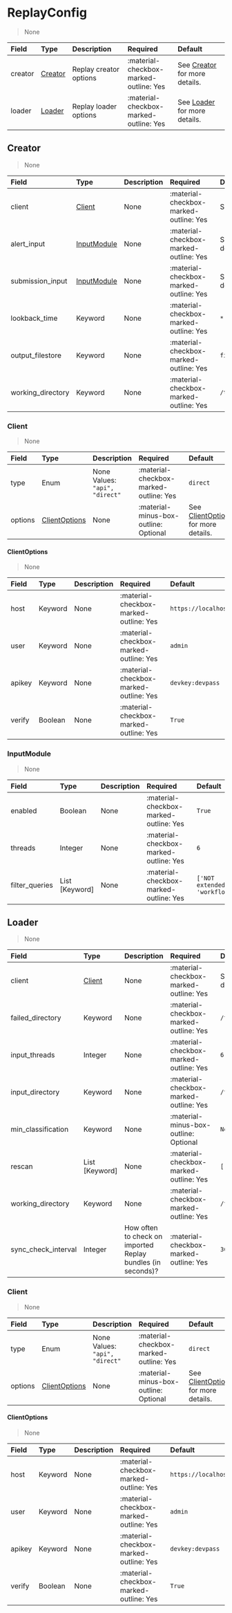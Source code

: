 [comment]: # (AUTOGENERATED MARKDOWN CONTENT. UPDATES TO ODM DOCUMENTATION SHOULD BE DONE THROUGH ASSEMBLYLINE-BASE REPO!)
# ReplayConfig
> None

| Field | Type | Description | Required | Default |
| :--- | :--- | :--- | :--- | :--- |
| creator | [Creator](/assemblyline4_docs/odm/models/replay/#creator) | Replay creator options | <div style="width:100px">:material-checkbox-marked-outline: Yes</div> | See [Creator](/assemblyline4_docs/odm/models/replay/#creator) for more details. |
| loader | [Loader](/assemblyline4_docs/odm/models/replay/#loader) | Replay loader options | <div style="width:100px">:material-checkbox-marked-outline: Yes</div> | See [Loader](/assemblyline4_docs/odm/models/replay/#loader) for more details. |


[comment]: # (AUTOGENERATED MARKDOWN CONTENT. UPDATES TO ODM DOCUMENTATION SHOULD BE DONE THROUGH ASSEMBLYLINE-BASE REPO!)
## Creator
> None

| Field | Type | Description | Required | Default |
| :--- | :--- | :--- | :--- | :--- |
| client | [Client](/assemblyline4_docs/odm/models/replay/#client) | None | <div style="width:100px">:material-checkbox-marked-outline: Yes</div> | See [Client](/assemblyline4_docs/odm/models/replay/#client) for more details. |
| alert_input | [InputModule](/assemblyline4_docs/odm/models/replay/#inputmodule) | None | <div style="width:100px">:material-checkbox-marked-outline: Yes</div> | See [InputModule](/assemblyline4_docs/odm/models/replay/#inputmodule) for more details. |
| submission_input | [InputModule](/assemblyline4_docs/odm/models/replay/#inputmodule) | None | <div style="width:100px">:material-checkbox-marked-outline: Yes</div> | See [InputModule](/assemblyline4_docs/odm/models/replay/#inputmodule) for more details. |
| lookback_time | Keyword | None | <div style="width:100px">:material-checkbox-marked-outline: Yes</div> | `*` |
| output_filestore | Keyword | None | <div style="width:100px">:material-checkbox-marked-outline: Yes</div> | `file:///tmp/replay/output` |
| working_directory | Keyword | None | <div style="width:100px">:material-checkbox-marked-outline: Yes</div> | `/tmp/replay/work` |


[comment]: # (AUTOGENERATED MARKDOWN CONTENT. UPDATES TO ODM DOCUMENTATION SHOULD BE DONE THROUGH ASSEMBLYLINE-BASE REPO!)
### Client
> None

| Field | Type | Description | Required | Default |
| :--- | :--- | :--- | :--- | :--- |
| type | Enum | None<br>Values:<br>`"api", "direct"` | <div style="width:100px">:material-checkbox-marked-outline: Yes</div> | `direct` |
| options | [ClientOptions](/assemblyline4_docs/odm/models/replay/#clientoptions) | None | <div style="width:100px">:material-minus-box-outline: Optional</div> | See [ClientOptions](/assemblyline4_docs/odm/models/replay/#clientoptions) for more details. |


[comment]: # (AUTOGENERATED MARKDOWN CONTENT. UPDATES TO ODM DOCUMENTATION SHOULD BE DONE THROUGH ASSEMBLYLINE-BASE REPO!)
#### ClientOptions
> None

| Field | Type | Description | Required | Default |
| :--- | :--- | :--- | :--- | :--- |
| host | Keyword | None | <div style="width:100px">:material-checkbox-marked-outline: Yes</div> | `https://localhost:443` |
| user | Keyword | None | <div style="width:100px">:material-checkbox-marked-outline: Yes</div> | `admin` |
| apikey | Keyword | None | <div style="width:100px">:material-checkbox-marked-outline: Yes</div> | `devkey:devpass` |
| verify | Boolean | None | <div style="width:100px">:material-checkbox-marked-outline: Yes</div> | `True` |


[comment]: # (AUTOGENERATED MARKDOWN CONTENT. UPDATES TO ODM DOCUMENTATION SHOULD BE DONE THROUGH ASSEMBLYLINE-BASE REPO!)
### InputModule
> None

| Field | Type | Description | Required | Default |
| :--- | :--- | :--- | :--- | :--- |
| enabled | Boolean | None | <div style="width:100px">:material-checkbox-marked-outline: Yes</div> | `True` |
| threads | Integer | None | <div style="width:100px">:material-checkbox-marked-outline: Yes</div> | `6` |
| filter_queries | List [Keyword] | None | <div style="width:100px">:material-checkbox-marked-outline: Yes</div> | `['NOT extended_scan:submitted', 'workflows_completed:true']` |


[comment]: # (AUTOGENERATED MARKDOWN CONTENT. UPDATES TO ODM DOCUMENTATION SHOULD BE DONE THROUGH ASSEMBLYLINE-BASE REPO!)
## Loader
> None

| Field | Type | Description | Required | Default |
| :--- | :--- | :--- | :--- | :--- |
| client | [Client](/assemblyline4_docs/odm/models/replay/#client) | None | <div style="width:100px">:material-checkbox-marked-outline: Yes</div> | See [Client](/assemblyline4_docs/odm/models/replay/#client) for more details. |
| failed_directory | Keyword | None | <div style="width:100px">:material-checkbox-marked-outline: Yes</div> | `/tmp/replay/failed` |
| input_threads | Integer | None | <div style="width:100px">:material-checkbox-marked-outline: Yes</div> | `6` |
| input_directory | Keyword | None | <div style="width:100px">:material-checkbox-marked-outline: Yes</div> | `/tmp/replay/input` |
| min_classification | Keyword | None | <div style="width:100px">:material-minus-box-outline: Optional</div> | `None` |
| rescan | List [Keyword] | None | <div style="width:100px">:material-checkbox-marked-outline: Yes</div> | `[]` |
| working_directory | Keyword | None | <div style="width:100px">:material-checkbox-marked-outline: Yes</div> | `/tmp/replay/work` |
| sync_check_interval | Integer | How often to check on imported Replay bundles (in seconds)? | <div style="width:100px">:material-checkbox-marked-outline: Yes</div> | `3600` |


[comment]: # (AUTOGENERATED MARKDOWN CONTENT. UPDATES TO ODM DOCUMENTATION SHOULD BE DONE THROUGH ASSEMBLYLINE-BASE REPO!)
### Client
> None

| Field | Type | Description | Required | Default |
| :--- | :--- | :--- | :--- | :--- |
| type | Enum | None<br>Values:<br>`"api", "direct"` | <div style="width:100px">:material-checkbox-marked-outline: Yes</div> | `direct` |
| options | [ClientOptions](/assemblyline4_docs/odm/models/replay/#clientoptions) | None | <div style="width:100px">:material-minus-box-outline: Optional</div> | See [ClientOptions](/assemblyline4_docs/odm/models/replay/#clientoptions) for more details. |


[comment]: # (AUTOGENERATED MARKDOWN CONTENT. UPDATES TO ODM DOCUMENTATION SHOULD BE DONE THROUGH ASSEMBLYLINE-BASE REPO!)
#### ClientOptions
> None

| Field | Type | Description | Required | Default |
| :--- | :--- | :--- | :--- | :--- |
| host | Keyword | None | <div style="width:100px">:material-checkbox-marked-outline: Yes</div> | `https://localhost:443` |
| user | Keyword | None | <div style="width:100px">:material-checkbox-marked-outline: Yes</div> | `admin` |
| apikey | Keyword | None | <div style="width:100px">:material-checkbox-marked-outline: Yes</div> | `devkey:devpass` |
| verify | Boolean | None | <div style="width:100px">:material-checkbox-marked-outline: Yes</div> | `True` |


